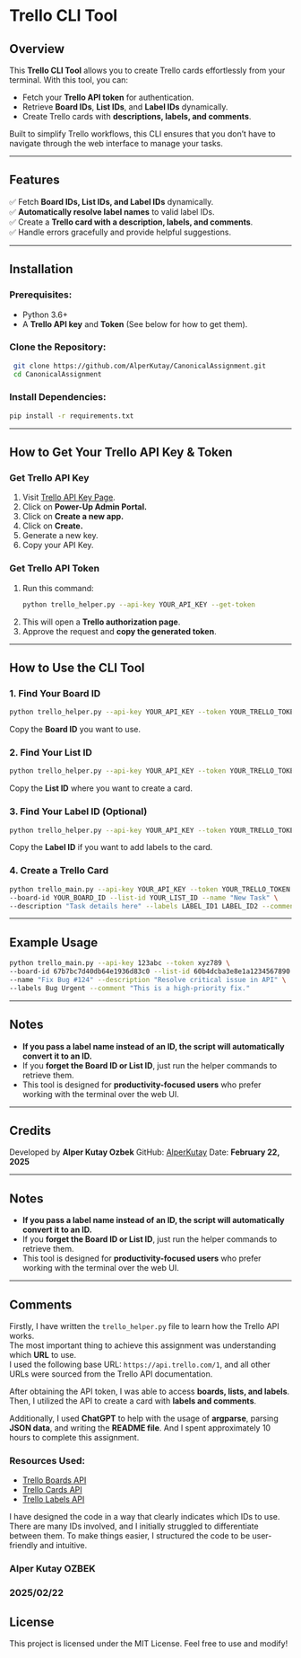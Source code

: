 # Trello CLI Tool

## Overview
This **Trello CLI Tool** allows you to create Trello cards effortlessly from your terminal. With this tool, you can:
- Fetch your **Trello API token** for authentication.
- Retrieve **Board IDs**, **List IDs**, and **Label IDs** dynamically.
- Create Trello cards with **descriptions, labels, and comments**.

Built to simplify Trello workflows, this CLI ensures that you don’t have to navigate through the web interface to manage your tasks.

---

## Features
✅ Fetch **Board IDs, List IDs, and Label IDs** dynamically.\
✅ **Automatically resolve label names** to valid label IDs.\
✅ Create a **Trello card with a description, labels, and comments**.\
✅ Handle errors gracefully and provide helpful suggestions.


---

## Installation
### **Prerequisites:**
- Python 3.6+
- A **Trello API key** and **Token** (See below for how to get them).

### **Clone the Repository:**
```sh
 git clone https://github.com/AlperKutay/CanonicalAssignment.git
 cd CanonicalAssignment
```

### **Install Dependencies:**
```sh
pip install -r requirements.txt
```

---

## How to Get Your Trello API Key & Token
### **Get Trello API Key**
1. Visit [Trello API Key Page](https://trello.com/app-key).
2. Click on **Power-Up Admin Portal.**
3. Click on **Create a new app.**
4. Click on **Create.**
5. Generate a new key.
6. Copy your API Key.

### **Get Trello API Token**
1. Run this command:
   ```sh
   python trello_helper.py --api-key YOUR_API_KEY --get-token
   ```
2. This will open a **Trello authorization page**.
3. Approve the request and **copy the generated token**.

---

## How to Use the CLI Tool
### **1. Find Your Board ID**
```sh
python trello_helper.py --api-key YOUR_API_KEY --token YOUR_TRELLO_TOKEN --get-board-ids
```
Copy the **Board ID** you want to use.

### **2. Find Your List ID**
```sh
python trello_helper.py --api-key YOUR_API_KEY --token YOUR_TRELLO_TOKEN --get-list-ids YOUR_BOARD_ID
```
Copy the **List ID** where you want to create a card.

### **3. Find Your Label ID (Optional)**
```sh
python trello_helper.py --api-key YOUR_API_KEY --token YOUR_TRELLO_TOKEN --get-label-ids YOUR_BOARD_ID
```
Copy the **Label ID** if you want to add labels to the card.

### **4. Create a Trello Card**
```sh
python trello_main.py --api-key YOUR_API_KEY --token YOUR_TRELLO_TOKEN \
--board-id YOUR_BOARD_ID --list-id YOUR_LIST_ID --name "New Task" \
--description "Task details here" --labels LABEL_ID1 LABEL_ID2 --comment "This is a comment"
```

---

## Example Usage
```sh
python trello_main.py --api-key 123abc --token xyz789 \
--board-id 67b7bc7d40db64e1936d83c0 --list-id 60b4dcba3e8e1a1234567890 \
--name "Fix Bug #124" --description "Resolve critical issue in API" \
--labels Bug Urgent --comment "This is a high-priority fix."
```

---

## Notes
- **If you pass a label name instead of an ID, the script will automatically convert it to an ID.**
- If you **forget the Board ID or List ID**, just run the helper commands to retrieve them.
- This tool is designed for **productivity-focused users** who prefer working with the terminal over the web UI.

---

## Credits
Developed by **Alper Kutay Ozbek**
GitHub: [AlperKutay](https://github.com/AlperKutay)
Date: **February 22, 2025**

---

## Notes

- **If you pass a label name instead of an ID, the script will automatically convert it to an ID.**
- If you **forget the Board ID or List ID**, just run the helper commands to retrieve them.
- This tool is designed for **productivity-focused users** who prefer working with the terminal over the web UI.

---

## Comments

Firstly, I have written the `trello_helper.py` file to learn how the Trello API works.\
The most important thing to achieve this assignment was understanding which **URL** to use.\
I used the following base URL: `https://api.trello.com/1`, and all other URLs were sourced from the Trello API documentation.

After obtaining the API token, I was able to access **boards, lists, and labels**. Then, I utilized the API to create a card with **labels and comments**.

Additionally, I used **ChatGPT** to help with the usage of **argparse**, parsing **JSON data**, and writing the **README file**.
And I spent approximately 10 hours to complete this assignment.
### **Resources Used:**

- [Trello Boards API](https://developer.atlassian.com/cloud/trello/rest/api-group-boards/)
- [Trello Cards API](https://developer.atlassian.com/cloud/trello/rest/api-group-cards/)
- [Trello Labels API](https://developer.atlassian.com/cloud/trello/rest/api-group-labels/)

I have designed the code in a way that clearly indicates which IDs to use.\
There are many IDs involved, and I initially struggled to differentiate between them. To make things easier, I structured the code to be user-friendly and intuitive.

### Alper Kutay OZBEK
### 2025/02/22

## License
This project is licensed under the MIT License. Feel free to use and modify!



